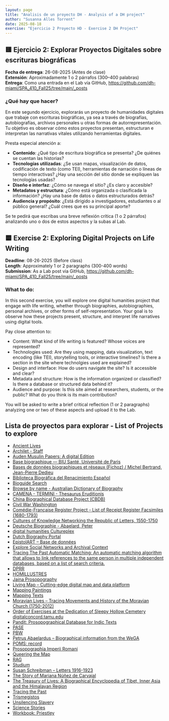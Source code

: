 ```yaml
---
layout: page
title: "Analisis de un proyecto DH - Analysis of a DH project"
author: "Susanna Alles Torrent"
date: 2025-08-18
exercise: "Ejercicio 2 Proyecto HD - Exercise 2 DH Project"
---
```

## 🟨 Ejercicio 2: Explorar Proyectos Digitales sobre escrituras biográficas

**Fecha de entrega**: 26-08-2025 (Antes de clase)  <br/>
**Extensión**: Aproximadamente 1 o 2 párrafos (300–400 palabras)  <br/>
**Entrega**: Como una entrada en el Lab vía GitHub, <https://github.com/dh-miami/SPA_410_Fall25/tree/main/_posts>

### ¿Qué hay que hacer?

En este segundo ejercicio, explorarás un proyecto de humanidades digitales que trabaje con escrituras biográficas, ya sea a través de biografías, autobiografías, archivos personales u otras formas de autorrepresentación. Tu objetivo es observar cómo estos proyectos presentan, estructuran e interpretan las narrativas vitales utilizando herramientas digitales.

Presta especial atención a:

- **Contenido**: ¿Qué tipo de escritura biográfica se presenta? ¿De quiénes se cuentan las historias?
- **Tecnologías utilizadas**: ¿Se usan mapas, visualización de datos, codificación de texto (como TEI), herramientas de narración o líneas de tiempo interactivas? ¿Hay una sección del sitio donde se expliquen las tecnologías usadas?
- **Diseño e interfaz**: ¿Cómo se navega el sitio? ¿Es claro y accesible?
- **Metadatos y estructura**: ¿Cómo está organizada o clasificada la información? ¿Hay una base de datos o datos estructurados detrás?
- **Audiencia y propósito**: ¿Está dirigido a investigadores, estudiantes o al público general? ¿Cuál crees que es su principal aporte?

Se te pedirá que escribas una breve reflexión crítica (1 o 2 párrafos) analizando uno o dos de estos aspectos y la subas al Lab.



## 🟦 Exercise 2: Exploring Digital Projects on Life Writing

**Deadline**: 08-26-2025 (Before class)  
**Length**: Approximately 1 or 2 paragraphs (300-400 words)  
**Submission**: As a Lab post via GitHub, <https://github.com/dh-miami/SPA_410_Fall25/tree/main/_posts>

### What to do:

In this second exercise, you will explore one digital humanities project that engage with life writing, whether through biographies, autobiographies, personal archives, or other forms of self-representation. Your goal is to observe how these projects present, structure, and interpret life narratives using digital tools.

Pay close attention to:

- Content: What kind of life writing is featured? Whose voices are represented?
- Technologies used: Are they using mapping, data visualization, text encoding (like TEI), storytelling tools, or interactive timelines? Is there a section in the site where technolgies used are explained? 
- Design and interface: How do users navigate the site? Is it accessible and clear?
- Metadata and structure: How is the information organized or classified? Is there a database or structured data behind it?
- Audience and purpose: Is this site aimed at researchers, students, or the public? What do you think is its main contribution?

You will be asked to write a brief critical reflection (1 or 2 paragraphs) analyzing one or two of these aspects and upload it to the Lab.

## Lista de proyectos para explorar - List of Projects to explore
- [Ancient Lives](http://www.papyrology.ox.ac.uk/Ancient_Lives/)  
- [Archilet \- Staff](http://www.archilet.it/Staff.aspx)  
- [Auden Musulin Papers: A digital Edition](https://amp.acdh.oeaw.ac.at/index.html)  
- [Base biographique — BIU Santé, Université de Paris](https://www.biusante.parisdescartes.fr/histoire/biographies/index.php)  
- [Bases de données biographiques et réseaux (Fichoz) / Michel Bertrand, Jean-Pierre Dedieu](https://www.canal-u.tv/chaines/universite-toulouse-jean-jaures/comprendre-les-mondes-sociaux-2014/bases-de-donnees)  
- [Biblioteca Biográfica del Renacimiento Español](http://www.uhu.es/publicaciones/?q=colecciones&code=17)  
- [Bioguide Search](https://bioguide.congress.gov/search/bio/A000002)  
- [Browse by name \- Australian Dictionary of Biography](http://adb.anu.edu.au/biographies/name/)  
- [CAMENA \- TERMINI \- Thesaurus Eruditionis](https://www2.uni-mannheim.de/mateo/camenahtdocs/camenaref_e.html)  
- [China Biographical Database Project (CBDB)](https://projects.iq.harvard.edu/cbdb)  
- [Civil War Washington](http://civilwardc.org/interpretations/)  
- [Comédie-Française Register Project \- List of Receipt Register Facsimiles (1680-1793)](https://flipbooks.cfregisters.org/)  
- [Cultures of Knowledge Networking the Republic of Letters, 1550-1750](http://www.culturesofknowledge.org/)  
- [Deutsche Biographie - Abaelard, Peter](https://www.deutsche-biographie.de/pnd11850004X.html?language=en#indexcontent_verkn)  
- [digital humanities Cultureplex](https://cultureplex.ca/tag/digital-humanities/)  
- [Dutch Biography Portal](http://www.biografischportaal.nl/en/)  
- [EpistolART – Base de données](http://web.philo.ulg.ac.be/epistolart_bd/)  
- [Explore Social Networks and Archival Context](https://snaccooperative.org/)  
- [Tracing The Past Automatic Matching: An automatic matching algorithm that allows to link references to the same person in multiple independent databases, based on a list of search criteria.](https://github.com/TracingThePast/automatic_matching)  
- [DPRR](https://romanrepublic.ac.uk/)  
- [HOMILLUSTRES](http://www.efrome.it/la-recherche/programmes/programmes-scientifiques-2017-2021/homillustres.html)  
- [Jaina Prosopography](https://jaina-prosopography.org/about/project)  
- [Living Map – Cutting-edge digital map and data platform](https://www.livingmap.com/)  
- [Mapping Paintings](http://www.mappingpaintings.org/)  
- [Mapping Texts](http://mappingtexts.org/)  
- [Moravian Lives – Tracing Movements and History of the Moravian Church (1750-2012)](http://moravianlives.org/)  
- [Order of Exercises at the Dedication of Sleepy Hollow Cemetery digitalconcord.tamu.edu](https://digitalconcord.tamu.edu/content/sleepy-hollow)  
- [Pandit: Prosopographical Database for Indic Texts](https://www.panditproject.org/)    
- [PASE](https://pase.ac.uk/)  
- [PBW](https://pbw2016.kdl.kcl.ac.uk/)  
- [Petrus Abaelardus – Biographical information from the WeGA](https://www.weber-gesamtausgabe.de/en/A002750.html#bs-tab-XMLPreview)  
- [POMS: record](https://www.poms.ac.uk/record/person/762/)  
- [Prosopographia Imperii Romani](https://pir.bbaw.de/#/overview)  
- [Queering the Map](https://www.queeringthemap.com/)  
- [RAG](https://rag.badw.de/en/database.html)  
- [Studium](http://studium.univ-paris1.fr/)  
- [Susan Schreibman – Letters 1916-1923](http://letters1916.maynoothuniversity.ie/learn/index.php/author/susan-schreibman/)  
- [The Story of Mariana Núñez de Carvajal](https://www.autodefeinnewspain1601.com/work-sample-4-)  
- [The Treasury of Lives: A Biographical Encyclopedia of Tibet, Inner Asia and the Himalayan Region](https://treasuryoflives.org/about)  
- [Tracing the Past](https://tracingthepast.org/en/tracing-the-past/)  
- [Trismegistos](https://www.trismegistos.org/ref/index.php)  
- [Unsilencing Slavery](https://unsilencing-slavery.org%20)   
- [Science Stories](http://www.sciencestories.io/)  
- [Workbook: Priestley](https://public.tableau.com/views/Priestley/ChartofBiography?:embed=y&:display_count=yes&:showTabs=y&:showVizHome=no)

